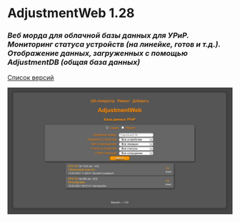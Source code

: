 # AdjustmentWeb 1.28    
### <i>Веб морда для облачной базы данных для УРиР. Мониторинг статуса устройств (на линейке, готов и т.д.). Отображение данных, загруженных с помощью AdjustmentDB (общая база данных)</i> 

[Список версий](./VERSION.md)

![alt tag](fon.png)

[comment]: <> (![alt tag]&#40;fon.png&#41;)
